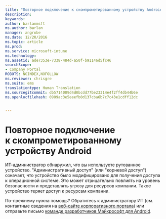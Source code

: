 ```yaml
---
title: "Повторное подключение к скомпрометированному устройству Android | Документы Майкрософт"
description: 
keywords: 
author: barlanmsft
ms.author: barlan
manager: angrobe
ms.date: 12/20/2016
ms.topic: article
ms.prod: 
ms.service: microsoft-intune
ms.technology: 
ms.assetid: ade7353e-7338-484d-a50f-b91146d5fc46
searchScope:
- Company Portal
ROBOTS: NOINDEX,NOFOLLOW
ms.reviewer: chrisgre
ms.suite: ems
translationtype: Human Translation
ms.sourcegitcommit: db5714009d4d0bcdd77be23314e4f2ff4db44b6e
ms.openlocfilehash: 0909ac3e5eeefb0d137cba6b7c7c43e1cdff12dc


---
```


# <a name="how-to-reconnect-a-compromised-android-device"></a>Повторное подключение к скомпрометированному устройству Android

ИТ-администратор обнаружил, что вы используете рутованное устройство. "Административный доступ" (или "корневой доступ") означает, что устройство было модифицировано для получения доступа к операционной системе. Это может отрицательно повлиять на уровень безопасности и представлять угрозу для ресурсов компании. Такое устройство теряет доступ к ресурсам компании.

По-прежнему нужна помощь? Обратитесь к администратору ИТ (см. контактные сведения на [веб-сайте корпоративного портала](http://portal.manage.microsoft.com)) или отправьте письмо [команде разработчиков Майкрософт для Android](mailto:wintunedroidfbk@microsoft.com).



<!--HONumber=Dec16_HO3-->


